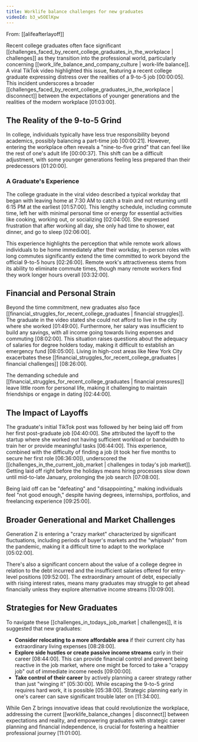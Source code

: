 ```yaml
---
title: Worklife balance challenges for new graduates
videoId: b3_w5OElKpw
---
```


From: [[alifeafterlayoff]] <br/> 

Recent college graduates often face significant [[challenges_faced_by_recent_college_graduates_in_the_workplace | challenges]] as they transition into the professional world, particularly concerning [[work_life_balance_and_company_culture | work-life balance]]. A viral TikTok video highlighted this issue, featuring a recent college graduate expressing distress over the realities of a 9-to-5 job <a class="yt-timestamp" data-t="00:00:05">[00:00:05]</a>. This incident underscores a broader [[challenges_faced_by_recent_college_graduates_in_the_workplace | disconnect]] between the expectations of younger generations and the realities of the modern workplace <a class="yt-timestamp" data-t="01:03:00">[01:03:00]</a>.

## The Reality of the 9-to-5 Grind

In college, individuals typically have less true responsibility beyond academics, possibly balancing a part-time job <a class="yt-timestamp" data-t="00:00:21">[00:00:21]</a>. However, entering the workplace often reveals a "nine-to-five grind" that can feel like the rest of one's adult life <a class="yt-timestamp" data-t="00:00:37">[00:00:37]</a>. This shift can be a difficult adjustment, with some younger generations feeling less prepared than their predecessors <a class="yt-timestamp" data-t="01:20:00">[01:20:00]</a>.

### A Graduate's Experience
The college graduate in the viral video described a typical workday that began with leaving home at 7:30 AM to catch a train and not returning until 6:15 PM at the earliest <a class="yt-timestamp" data-t="01:57:00">[01:57:00]</a>. This lengthy schedule, including commute time, left her with minimal personal time or energy for essential activities like cooking, working out, or socializing <a class="yt-timestamp" data-t="02:04:00">[02:04:00]</a>. She expressed frustration that after working all day, she only had time to shower, eat dinner, and go to sleep <a class="yt-timestamp" data-t="02:06:00">[02:06:00]</a>.

This experience highlights the perception that while remote work allows individuals to be home immediately after their workday, in-person roles with long commutes significantly extend the time committed to work beyond the official 9-to-5 hours <a class="yt-timestamp" data-t="02:26:00">[02:26:00]</a>. Remote work's attractiveness stems from its ability to eliminate commute times, though many remote workers find they work longer hours overall <a class="yt-timestamp" data-t="03:32:00">[03:32:00]</a>.

## Financial and Personal Strain

Beyond the time commitment, new graduates also face [[financial_struggles_for_recent_college_graduates | financial struggles]]. The graduate in the video stated she could not afford to live in the city where she worked <a class="yt-timestamp" data-t="01:49:00">[01:49:00]</a>. Furthermore, her salary was insufficient to build any savings, with all income going towards living expenses and commuting <a class="yt-timestamp" data-t="08:02:00">[08:02:00]</a>. This situation raises questions about the adequacy of salaries for degree holders today, making it difficult to establish an emergency fund <a class="yt-timestamp" data-t="08:05:00">[08:05:00]</a>. Living in high-cost areas like New York City exacerbates these [[financial_struggles_for_recent_college_graduates | financial challenges]] <a class="yt-timestamp" data-t="08:26:00">[08:26:00]</a>.

The demanding schedule and [[financial_struggles_for_recent_college_graduates | financial pressures]] leave little room for personal life, making it challenging to maintain friendships or engage in dating <a class="yt-timestamp" data-t="02:44:00">[02:44:00]</a>.

## The Impact of Layoffs

The graduate's initial TikTok post was followed by her being laid off from her first post-graduate job <a class="yt-timestamp" data-t="04:40:00">[04:40:00]</a>. She attributed the layoff to the startup where she worked not having sufficient workload or bandwidth to train her or provide meaningful tasks <a class="yt-timestamp" data-t="06:44:00">[06:44:00]</a>. This experience, combined with the difficulty of finding a job (it took her five months to secure her first role <a class="yt-timestamp" data-t="06:36:00">[06:36:00]</a>), underscored the [[challenges_in_the_current_job_market | challenges in today's job market]]. Getting laid off right before the holidays means hiring processes slow down until mid-to-late January, prolonging the job search <a class="yt-timestamp" data-t="07:08:00">[07:08:00]</a>.

Being laid off can be "defeating" and "disappointing," making individuals feel "not good enough," despite having degrees, internships, portfolios, and freelancing experience <a class="yt-timestamp" data-t="09:25:00">[09:25:00]</a>.

## Broader Generational and Market Challenges

Generation Z is entering a "crazy market" characterized by significant fluctuations, including periods of buyer's markets and the "whiplash" from the pandemic, making it a difficult time to adapt to the workplace <a class="yt-timestamp" data-t="05:02:00">[05:02:00]</a>.

There's also a significant concern about the value of a college degree in relation to the debt incurred and the insufficient salaries offered for entry-level positions <a class="yt-timestamp" data-t="09:52:00">[09:52:00]</a>. The extraordinary amount of debt, especially with rising interest rates, means many graduates may struggle to get ahead financially unless they explore alternative income streams <a class="yt-timestamp" data-t="10:09:00">[10:09:00]</a>.

## Strategies for New Graduates

To navigate these [[challenges_in_todays_job_market | challenges]], it is suggested that new graduates:
*   **Consider relocating to a more affordable area** if their current city has extraordinary living expenses <a class="yt-timestamp" data-t="08:28:00">[08:28:00]</a>.
*   **Explore side hustles or create passive income streams** early in their career <a class="yt-timestamp" data-t="08:44:00">[08:44:00]</a>. This can provide financial control and prevent being reactive in the job market, where one might be forced to take a "crappy job" out of immediate income needs <a class="yt-timestamp" data-t="09:00:00">[09:00:00]</a>.
*   **Take control of their career** by actively planning a career strategy rather than just "winging it" <a class="yt-timestamp" data-t="05:30:00">[05:30:00]</a>. While escaping the 9-to-5 grind requires hard work, it is possible <a class="yt-timestamp" data-t="05:38:00">[05:38:00]</a>. Strategic planning early in one's career can save significant trouble later on <a class="yt-timestamp" data-t="11:34:00">[11:34:00]</a>.

While Gen Z brings innovative ideas that could revolutionize the workplace, addressing the current [[worklife_balance_changes | disconnect]] between expectations and reality, and empowering graduates with strategic career planning and financial independence, is crucial for fostering a healthier professional journey <a class="yt-timestamp" data-t="11:01:00">[11:01:00]</a>.